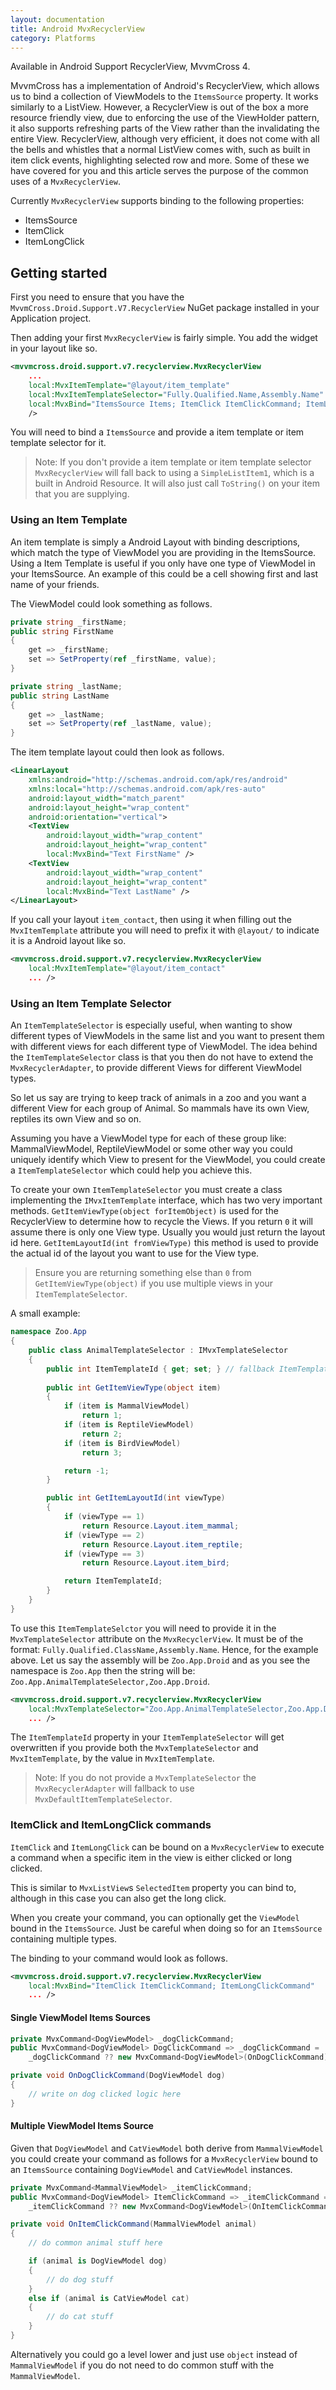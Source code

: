 ```yaml
---
layout: documentation
title: Android MvxRecyclerView
category: Platforms
---
```


Available in Android Support RecyclerView, MvvmCross 4.

MvvmCross has a implementation of Android's RecyclerView, which allows us to bind a collection of ViewModels to the `ItemsSource` property. It works similarly to a ListView. However, a RecyclerView is out of the box a more resource friendly view, due to enforcing the use of the ViewHolder pattern, it also supports refreshing parts of the View rather than the invalidating the entire View. RecyclerView, although very efficient, it does not come with all the bells and whistles that a normal ListView comes with, such as built in item click events, highlighting selected row and more. Some of these we have covered for you and this article serves the purpose of the common uses of a `MvxRecyclerView`.

Currently `MvxRecyclerView` supports binding to the following properties:
- ItemsSource
- ItemClick
- ItemLongClick

## Getting started

First you need to ensure that you have the `MvvmCross.Droid.Support.V7.RecyclerView` NuGet package installed in your Application project.

Then adding your first `MvxRecyclerView` is fairly simple. You add the widget in your layout like so.

```xml
<mvvmcross.droid.support.v7.recyclerview.MvxRecyclerView
    ...
    local:MvxItemTemplate="@layout/item_template"
    local:MvxItemTemplateSelector="Fully.Qualified.Name,Assembly.Name"
    local:MvxBind="ItemsSource Items; ItemClick ItemClickCommand; ItemLongClick ItemLongClickCommand"
    />
```

You will need to bind a `ItemsSource` and provide a item template or item template selector for it.

> Note: If you don't provide a item template or item template selector `MvxRecyclerView` will fall back to using a `SimpleListItem1`, which is a built in Android Resource. It will also just call `ToString()` on your item that you are supplying.

### Using an Item Template

An item template is simply a Android Layout with binding descriptions, which match the type of ViewModel you are providing in the ItemsSource. Using a Item Template is useful if you only have one type of ViewModel in your ItemsSource. An example of this could be a cell showing first and last name of your friends.

The ViewModel could look something as follows.

```csharp
private string _firstName;
public string FirstName
{
    get => _firstName;
    set => SetProperty(ref _firstName, value);
}

private string _lastName;
public string LastName
{
    get => _lastName;
    set => SetProperty(ref _lastName, value);
}
```

The item template layout could then look as follows.

```xml
<LinearLayout
    xmlns:android="http://schemas.android.com/apk/res/android"
	xmlns:local="http://schemas.android.com/apk/res-auto"
	android:layout_width="match_parent"
	android:layout_height="wrap_content"
	android:orientation="vertical">
    <TextView
		android:layout_width="wrap_content"
		android:layout_height="wrap_content"
		local:MvxBind="Text FirstName" />
    <TextView
		android:layout_width="wrap_content"
		android:layout_height="wrap_content"
		local:MvxBind="Text LastName" />
</LinearLayout>
```

If you call your layout `item_contact`, then using it when filling out the `MvxItemTemplate` attribute you will need to prefix it with `@layout/` to indicate it is a Android layout like so.

```xml
<mvvmcross.droid.support.v7.recyclerview.MvxRecyclerView
    local:MvxItemTemplate="@layout/item_contact"
    ... />
```

### Using an Item Template Selector

An `ItemTemplateSelector` is especially useful, when wanting to show different types of ViewModels in the same list and you want to present them with different views for each different type of ViewModel. The idea behind the `ItemTemplateSelector` class is that you then do not have to extend the `MvxRecyclerAdapter`, to provide different Views for different ViewModel types.

So let us say are trying to keep track of animals in a zoo and you want a different View for each group of Animal. So mammals have its own View, reptiles its own View and so on.

Assuming you have a ViewModel type for each of these group like: MammalViewModel, ReptileViewModel or some other way you could uniquely identify which View to present for the ViewModel, you could create a `ItemTemplateSelector` which could help you achieve this.

To create your own `ItemTemplateSelector` you must create a class implementing the `IMvxItemTemplate` interface, which has two very important methods. `GetItemViewType(object forItemObject)` is used for the RecyclerView to determine how to recycle the Views. If you return `0` it will assume there is only one View type. Usually you would just return the layout id here. `GetItemLayoutId(int fromViewType)` this method is used to provide the actual id of the layout you want to use for the View type.

> Ensure you are returning something else than `0` from `GetItemViewType(object)` if you use multiple views in your `ItemTemplateSelector`.

A small example:

```csharp
namespace Zoo.App
{
    public class AnimalTemplateSelector : IMvxTemplateSelector
    {
        public int ItemTemplateId { get; set; } // fallback ItemTemplateId 
        
        public int GetItemViewType(object item)
        {
            if (item is MammalViewModel)
                return 1;
            if (item is ReptileViewModel)
                return 2;
            if (item is BirdViewModel)
                return 3;

            return -1;
        }

        public int GetItemLayoutId(int viewType)
        {
            if (viewType == 1)
                return Resource.Layout.item_mammal;
            if (viewType == 2)
                return Resource.Layout.item_reptile;
            if (viewType == 3)
                return Resource.Layout.item_bird;

            return ItemTemplateId;
        }
    }
}
```

To use this `ItemTemplateSelctor` you will need to provide it in the `MvxTemplateSelector` attribute on the `MvxRecyclerView`. It must be of the format: `Fully.Qualified.ClassName,Assembly.Name`. Hence, for the example above. Let us say the assembly will be `Zoo.App.Droid` and as you see the namespace is `Zoo.App` then the string will be: `Zoo.App.AnimalTemplateSelector,Zoo.App.Droid`.

```xml
<mvvmcross.droid.support.v7.recyclerview.MvxRecyclerView
    local:MvxTemplateSelector="Zoo.App.AnimalTemplateSelector,Zoo.App.Droid"
    ... />
```

The `ItemTemplateId` property in your `ItemTemplateSelector` will get overwritten if you provide both the `MvxTemplateSelector` and `MvxItemTemplate`, by the value in `MvxItemTemplate`.

> Note: If you do not provide a `MvxTemplateSelector` the `MvxRecyclerAdapter` will fallback to use `MvxDefaultItemTemplateSelector`.

### ItemClick and ItemLongClick commands

`ItemClick` and `ItemLongClick` can be bound on a `MvxRecyclerView` to execute a command when a specific item in the view is either clicked or long clicked.

This is similar to `MvxListView`s `SelectedItem` property you can bind to, although in this case you can also get the long click.

When you create your command, you can optionally get the `ViewModel` bound in the `ItemsSource`. Just be careful when doing so for an `ItemsSource` containing multiple types.

The binding to your command would look as follows.

```xml
<mvvmcross.droid.support.v7.recyclerview.MvxRecyclerView
    local:MvxBind="ItemClick ItemClickCommand; ItemLongClickCommand"
    ... />
```

#### Single ViewModel Items Sources

```csharp
private MvxCommand<DogViewModel> _dogClickCommand;
public MvxCommand<DogViewModel> DogClickCommand => _dogClickCommand = 
    _dogClickCommand ?? new MvxCommand<DogViewModel>(OnDogClickCommand);

private void OnDogClickCommand(DogViewModel dog)
{
    // write on dog clicked logic here
}
```

#### Multiple ViewModel Items Source

Given that `DogViewModel` and `CatViewModel` both derive from `MammalViewModel` you could create your command as follows for a `MvxRecyclerView` bound to an `ItemsSource` containing `DogViewModel` and `CatViewModel` instances.

```csharp
private MvxCommand<MammalViewModel> _itemClickCommand;
public MvxCommand<DogViewModel> ItemClickCommand => _itemClickCommand = 
    _itemClickCommand ?? new MvxCommand<DogViewModel>(OnItemClickCommand);

private void OnItemClickCommand(MammalViewModel animal)
{
    // do common animal stuff here

    if (animal is DogViewModel dog)
    {
        // do dog stuff
    }
    else if (animal is CatViewModel cat)
    {
        // do cat stuff
    }
}
```

Alternatively you could go a level lower and just use `object` instead of `MammalViewModel` if you do not need to do common stuff with the `MammalViewModel`.

